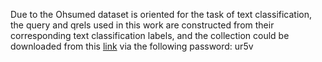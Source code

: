 Due to the Ohsumed dataset is oriented for the task of text classification, the query and qrels used in this work are constructed from their corresponding text classification labels, and the collection could be downloaded from this [link](https://pan.baidu.com/s/1bVd0x4v-HKm6dpMc6Cz9Og) via the following password: ur5v


